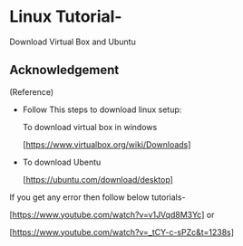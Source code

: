 # Linux Tutorial-

Download Virtual Box and Ubuntu


## Acknowledgement
(Reference)

 -  Follow This steps to download linux setup:
        
    To download virtual box in windows

    [https://www.virtualbox.org/wiki/Downloads]

 - To download Ubentu 
        
        
    [https://ubuntu.com/download/desktop]

 If you get any error then follow below tutorials-
    
 [https://www.youtube.com/watch?v=v1JVqd8M3Yc] or
 
 [https://www.youtube.com/watch?v=_tCY-c-sPZc&t=1238s]


